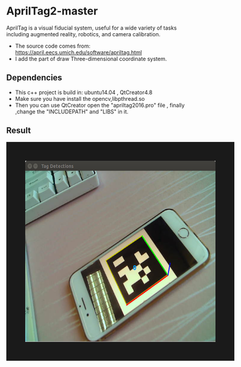 # AprilTag2-master
AprilTag is a visual fiducial system, useful for a wide variety of tasks including augmented reality, robotics, and camera calibration.
- The source code comes from: https://april.eecs.umich.edu/software/apriltag.html
- I add the part of draw Three-dimensional coordinate system.

## Dependencies
- This c++ project is build in: ubuntu14.04 , QtCreator4.8 
- Make sure you have install the opencv,libpthread.so
- Then you can use QtCreator open the "apriltag2016.pro" file , finally ,change the "INCLUDEPATH" and  "LIBS" in it.

## Result
<p align="center">
<img src="https://github.com/JaggerWang12/AprilTag-master/blob/master/image_tag36h11/result_id%3D0.png" width="640" height="480" border="50"/>
</p>
